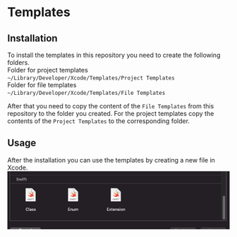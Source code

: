 # Templates

## Installation
To install the templates in this repository you need to create the following folders.<br>
Folder for project templates<br>
`~/Library/Developer/Xcode/Templates/Project Templates`<br>
Folder for file templates<br>
`~/Library/Developer/Xcode/Templates/File Templates`<br>

After that you need to copy the content of the `File Templates` from this repository to the folder you created. For the project templates copy the contents of the `Project Templates` to the corresponding folder.

## Usage
After the installation you can use the templates by creating a new file in Xcode. 
![alt text](./Screenshots/FileTemplates.png "Logo Title Text 1")